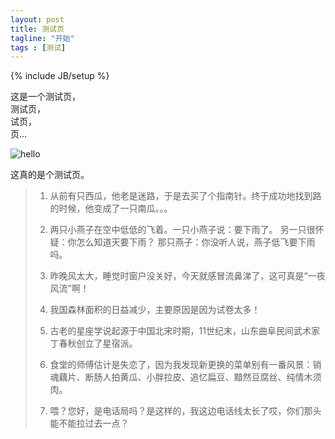 ```yaml
---
layout: post
title: 测试页
tagline: "开始"
tags : [测试]
---
```

{% include JB/setup %}

这是一个测试页，  
测试页，  
试页，  
页...

<!-- more -->

![hello](http://is.gd/gp_manxisuo_001 "hello")

这真的是个测试页。

> 1. 从前有只西瓜，他老是迷路，于是去买了个指南针。终于成功地找到路的时候，他变成了一只南瓜。。。
>
> 2. 两只小燕子在空中低低的飞着。一只小燕子说：要下雨了。
> 另一只很怀疑：你怎么知道天要下雨？
> 那只燕子：你没听人说，燕子低飞要下雨吗。
>
> 3. 昨晚风太大，睡觉时窗户没关好，今天就感冒流鼻涕了，这可真是“一夜风流”啊！
>
> 4. 我国森林面积的日益减少，主要原因是因为试卷太多！
>
> 5. 古老的星座学说起源于中国北宋时期，11世纪末，山东曲阜民间武术家丁春秋创立了星宿派。
>
> 6. 食堂的师傅估计是失恋了，因为我发现新更换的菜单别有一番风景：销魂藕片、断肠人拍黄瓜、小胖拉皮、追忆扁豆、黯然豆腐丝、纯情木须肉。
>
> 7. 喂？您好，是电话局吗？是这样的，我这边电话线太长了哎，你们那头能不能拉过去一点？
